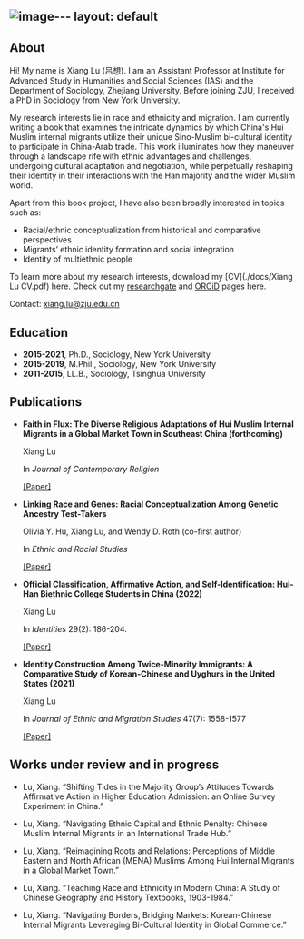 ![image](https://github.com/xianglusoc/xianglusoc.github.io/assets/103883580/3d215245-1e94-493a-b44e-3f1e6eb7022e)---
layout: default
---


## About
Hi! My name is Xiang Lu (吕想). I am an Assistant Professor at Institute for Advanced Study in Humanities and Social Sciences (IAS) and the Department of Sociology, Zhejiang University. Before joining ZJU, I received a PhD in Sociology from New York University.

My research interests lie in race and ethnicity and migration. I am currently writing a book that examines the intricate dynamics by which China's Hui Muslim internal migrants utilize their unique Sino-Muslim bi-cultural identity to participate in China-Arab trade. This work illuminates how they maneuver through a landscape rife with ethnic advantages and challenges, undergoing cultural adaptation and negotiation, while perpetually reshaping their identity in their interactions with the Han majority and the wider Muslim world.

Apart from this book project, I have also been broadly interested in topics such as:

- Racial/ethnic conceptualization from historical and comparative perspectives
- Migrants’ ethnic identity formation and social integration
- Identity of multiethnic people

To learn more about my research interests, download my [CV](./docs/Xiang Lu CV.pdf) here.
Check out my [researchgate](https://www.researchgate.net/profile/Xiang-Lu-35) and [ORCiD](https://orcid.org/0000-0003-4781-1997) pages here.

Contact: xiang.lu@zju.edu.cn


## Education

- **2015-2021**, Ph.D., Sociology, New York University
- **2015-2019**, M.Phil., Sociology, New York University
- **2011-2015**, LL.B., Sociology, Tsinghua University

## Publications
  
- **Faith in Flux: The Diverse Religious Adaptations of Hui Muslim Internal Migrants in a Global Market Town in Southeast China (forthcoming)**

  Xiang Lu

  In *Journal of Contemporary Religion*
  
  [[Paper]](https://www.researchgate.net/publication/377209037_Faith_in_Flux_The_Diverse_Religious_Adaptations_of_Hui_Muslim_Internal_Migrants_in_a_Global_Market_Town_in_Southeast_China)

- **Linking Race and Genes: Racial Conceptualization Among Genetic Ancestry Test-Takers**

  Olivia Y. Hu, Xiang Lu, and Wendy D. Roth (co-first author)

  In *Ethnic and Racial Studies*

  [[Paper]](https://doi.org/10.1080/01419870.2023.2224871)

- **Official Classification, Affirmative Action, and Self-Identification: Hui-Han Biethnic College Students in China (2022)**

  Xiang Lu
  
  In *Identities* 29(2): 186-204.
  
  [[Paper]](https://www.tandfonline.com/doi/abs/10.1080/1070289X.2020.1757249) 

- **Identity Construction Among Twice-Minority Immigrants: A Comparative Study of Korean-Chinese and Uyghurs in the United States (2021)**

  Xiang Lu

  In *Journal of Ethnic and Migration Studies* 47(7): 1558-1577
  
  [[Paper]](https://www.tandfonline.com/doi/abs/10.1080/1369183X.2019.1577725) 

## Works under review and in progress

- Lu, Xiang. “Shifting Tides in the Majority Group’s Attitudes Towards Affirmative Action in Higher Education Admission: an Online Survey Experiment in China.”

- Lu, Xiang. “Navigating Ethnic Capital and Ethnic Penalty: Chinese Muslim Internal Migrants in an International Trade Hub.”

- Lu, Xiang. “Reimagining Roots and Relations: Perceptions of Middle Eastern and North African (MENA) Muslims Among Hui Internal Migrants in a Global Market Town.”

- Lu, Xiang. “Teaching Race and Ethnicity in Modern China: A Study of Chinese Geography and History Textbooks, 1903-1984.”
  
- Lu, Xiang. “Navigating Borders, Bridging Markets: Korean-Chinese Internal Migrants Leveraging Bi-Cultural Identity in Global Commerce.”




